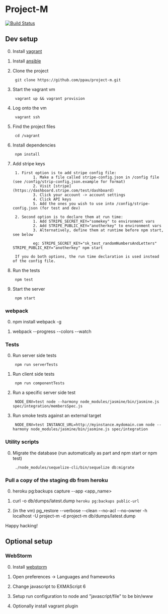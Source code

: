 # Project-M

[![Build Status](https://snap-ci.com/ppau/project-m/branch/master/build_image)](https://snap-ci.com/ppau/project-m/branch/master)

## Dev setup

0. Install [vagrant](https://www.vagrantup.com/downloads.html)
0. Install [ansible](https://docs.ansible.com/ansible/intro_installation.html)
0. Clone the project

        git clone https://github.com/ppau/project-m.git

0. Start the vagrant vm

        vagrant up && vagrant provision

0. Log onto the vm

        vagrant ssh

0. Find the project files

        cd /vagrant

0. Install dependencies

        npm install

0. Add stripe keys

        1. First option is to add stripe config file:
                1. Make a file called stripe-config.json in /config file (see /config/strip-config.json.example for format)
                2. Visit [stripe](https://dashboard.stripe.com/test/dashboard)
                3. Click your account -> account settings
                4. Click API keys
                5. Add the ones you wish to use into /config/stripe-config.json (for test and dev)
        
        2. Second option is to declare them at run time:
                1. Add STRIPE_SECRET_KEY="somekey" to environment vars
                2. Add STRIPE_PUBLIC_KEY="anotherkey" to environment vars
                3. Alternatively, define them at runtime before npm start, see below
                
                eg: STRIPE_SECRET_KEY="sk_test_randomNumbersAndLetters" STRIPE_PUBLIC_KEY="anotherkey" npm start
                
        If you do both options, the run time declaration is used instead of the config file.

0. Run the tests

        npm test

0. Start the server

        npm start

### webpack

0. npm install webpack -g

0. webpack --progress --colors --watch

### Tests

0. Run server side tests

        npm run serverTests

0. Run client side tests

        npm run componentTests

0. Run a specific server side test

        NODE_ENV=test node --harmony node_modules/jasmine/bin/jasmine.js spec/integration/membersSpec.js

0. Run smoke tests against an external target

        NODE_ENV=test INSTANCE_URL=http://myinstance.mydomain.com node --harmony node_modules/jasmine/bin/jasmine.js spec/integration

### Utility scripts

0. Migrate the database (run automatically as part and npm start or npm test)

        ./node_modules/sequelize-cli/bin/sequelize db:migrate

### Pull a copy of the staging db from heroku

0. heroku pg:backups capture --app <app_name>

0. curl -o db/dumps/latest.dump `heroku pg:backups public-url`

0. (in the vm) pg_restore --verbose --clean --no-acl --no-owner -h localhost -U project-m -d project-m db/dumps/latest.dump

Happy hacking!

## Optional setup

### WebStorm

0. Install [webstorm](https://www.jetbrains.com/webstorm/download/)

0. Open preferences -> Languages and frameworks

0. Change javascript to EXMAScript 6

0. Setup run configuration to node and "javascript/file" to be bin/www

0. Optionally install vagrant plugin
